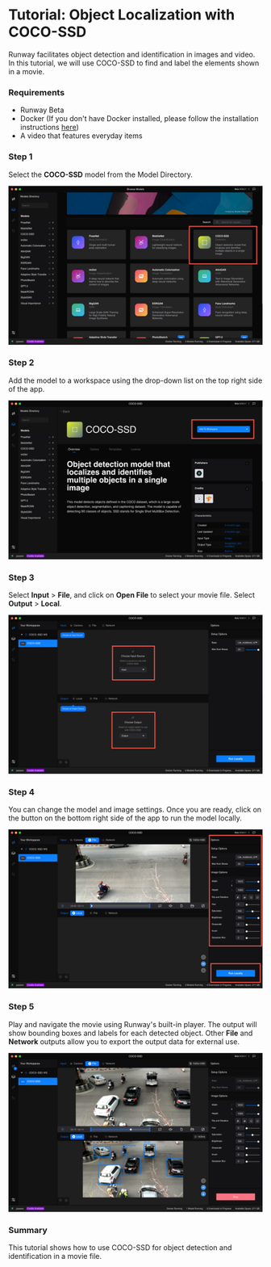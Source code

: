 
# Tutorial: Object Localization with COCO-SSD

Runway facilitates object detection and identification in images and video. 
In this tutorial, we will use COCO-SSD to find and label the elements shown in a movie.

### Requirements
* Runway Beta
* Docker (If you don't have Docker installed, please follow the
  installation instructions [here](https://docs.runwayapp.ai/#/installation?id=download-docker))
* A video that features everyday items

### Step 1

Select the **COCO-SSD** model from the Model Directory.

![Select Model](images/tutorial_cocossd/01_select_model.png)

### Step 2

Add the model to a workspace using the drop-down list on the top right
side of the app.

![Add to Workspace](images/tutorial_cocossd/02_add_to_workspace.png)

### Step 3

Select **Input** > **File**, and click on **Open File** to select
your movie file.
Select **Output** > **Local**.

![Set Input/Output](images/tutorial_cocossd/03_set_io.png)

### Step 4

You can change the model and image settings. Once you are ready, click on the button on the bottom right side of the app to run
the model locally.  

![Run the Model](images/tutorial_cocossd/04_start.png)

### Step 5

Play and navigate the movie using Runway's built-in player. The output
will show bounding boxes and labels for each detected object. Other
**File** and **Network** outputs allow you to export the output data
for external use.

![Success](images/tutorial_cocossd/05_success.png)

### Summary

This tutorial shows how to use COCO-SSD for object detection and
identification in a movie file.